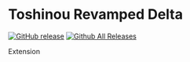 Toshinou Revamped Delta
==========
[![GitHub release](https://img.shields.io/badge/build-passing-brightgreen.svg)](https://github.com/dm94/Toshinou-Revamped-Delta/releases)
[![Github All Releases](https://img.shields.io/github/downloads/dm94/Toshinou-Revamped-Delta/total.svg)](https://github.com/dm94/Toshinou-Revamped-Delta/releases)

Extension
